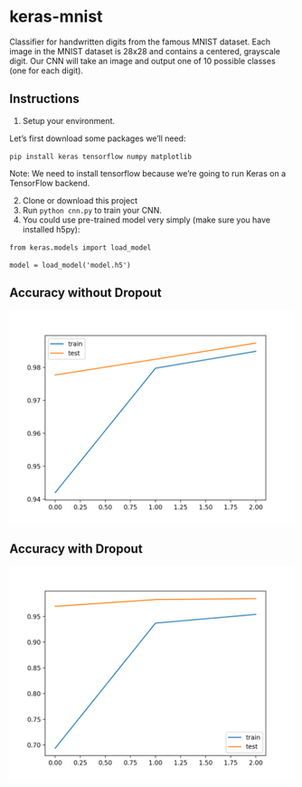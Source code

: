# keras-mnist

Classifier for handwritten digits from the famous MNIST dataset. Each image in the MNIST dataset is 28x28 and contains a centered, grayscale digit. Our CNN will take an image and output one of 10 possible classes (one for each digit).

## Instructions

1. Setup your environment.

Let’s first download some packages we’ll need:

``pip install keras tensorflow numpy matplotlib``

Note: We need to install tensorflow because we’re going to run Keras on a TensorFlow backend.

2. Clone or download this project
3. Run ``python cnn.py`` to train your CNN.
5. You could use pre-trained model very simply (make sure you have installed h5py):

``from keras.models import load_model``

``model = load_model('model.h5')``

## Accuracy without Dropout
![without_drop](https://github.com/Dartrisen/keras-mnist/blob/master/without_drop.png)

## Accuracy with Dropout
![with_drop](https://github.com/Dartrisen/keras-mnist/blob/master/with_drop.png)
